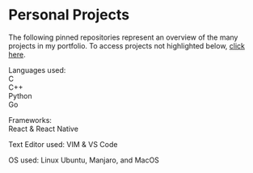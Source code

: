 # Personal Projects  

The following pinned repositories represent an overview of the many projects in my portfolio. To access projects not highlighted below, [click here](https://github.com/arcelioeperez?tab=repositories).  

Languages used:  
C  
C++    
Python  
Go  

Frameworks:  
React & React Native  

Text Editor used: VIM & VS Code  

OS used: Linux Ubuntu, Manjaro, and MacOS
